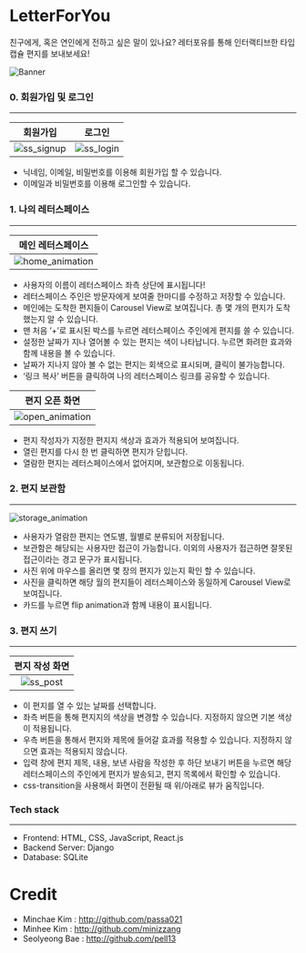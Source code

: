 # LetterForYou

친구에게, 혹은 연인에게 전하고 싶은 말이 있나요?
레터포유를 통해 인터랙티브한 타입캡슐 편지를 보내보세요!

![Banner](https://user-images.githubusercontent.com/79495204/149894954-a672b480-2b32-4853-8562-4001b516c475.png)


### 0. 회원가입 및 로그인
***

|회원가입|로그인|
|:-:|:-:|
|![ss_signup](https://user-images.githubusercontent.com/79495204/149895574-655b533b-2302-4009-a5bb-7e9822f74b0a.jpg)|![ss_login](https://user-images.githubusercontent.com/79495204/149895065-609bace8-678c-4cf1-b451-65273130d3f7.jpg)|

- 닉네임, 이메일, 비밀번호를 이용해 회원가입 할 수 있습니다.
- 이메일과 비밀번호를 이용해 로그인할 수 있습니다.


### 1. 나의 레터스페이스
***
|메인 레터스페이스|
|:-:|
|![home_animation](https://user-images.githubusercontent.com/79495204/149898112-3d23d647-c443-44fc-ade8-536075ac3c98.gif)|
- 사용자의 이름이 레터스페이스 좌측 상단에 표시됩니다!
- 레터스페이스 주인은 방문자에게 보여줄 한마디를 수정하고 저장할 수 있습니다.
- 메인에는 도착한 편지들이 Carousel View로 보여집니다. 총 몇 개의 편지가 도착했는지 알 수 있습니다.
- 맨 처음 ‘+’로 표시된 박스를 누르면 레터스페이스 주인에게 편지를 쓸 수 있습니다.
- 설정한 날짜가 지나 열어볼 수 있는 편지는 색이 나타납니다. 누르면 화려한 효과와 함께 내용을 볼 수 있습니다.
- 날짜가 지나지 않아 볼 수 없는 편지는 회색으로 표시되며, 클릭이 불가능합니다.
- ‘링크 복사’ 버튼을 클릭하여 나의 레터스페이스 링크를 공유할 수 있습니다.

|편지 오픈 화면|
|:-:|
|![open_animation](https://user-images.githubusercontent.com/79495204/149901538-6e27bbdc-f399-42dc-9666-b0c7897129b3.gif)|
- 편지 작성자가 지정한 편지지 색상과 효과가 적용되어 보여집니다.
- 열린 편지를 다시 한 번 클릭하면 편지가 닫힙니다.
- 열람한 편지는 레터스페이스에서 없어지며, 보관함으로 이동됩니다.

### 2. 편지 보관함
***
![storage_animation](https://user-images.githubusercontent.com/79495204/149901601-8b1d390f-f069-490c-926e-64188b9fc4ea.gif)

- 사용자가 열람한 편지는 연도별, 월별로 분류되어 저장됩니다.
- 보관함은 해당되는 사용자만 접근이 가능합니다. 이외의 사용자가 접근하면 잘못된 접근이라는 경고 문구가 표시됩니다.
- 사진 위에 마우스를 올리면 몇 장의 편지가 있는지 확인 할 수 있습니다.
- 사진을 클릭하면 해당 월의 편지들이 레터스페이스와 동일하게 Carousel View로 보여집니다.
- 카드를 누르면 flip animation과 함께 내용이 표시됩니다.

### 3. 편지 쓰기
***
|편지 작성 화면|
|:-:|
|![ss_post](https://user-images.githubusercontent.com/79495204/149901667-a50d1032-0375-43bf-8672-4cf738cb3aa5.jpg)|
- 이 편지를 열 수 있는 날짜를 선택합니다.
- 좌측 버튼을 통해 편지지의 색상을 변경할 수 있습니다. 지정하지 않으면 기본 색상이 적용됩니다.
- 우측 버튼을 통해서 편지와 제목에 들어갈 효과를 적용할 수 있습니다. 지정하지 않으면 효과는 적용되지 않습니다.
- 입력 창에 편지 제목, 내용, 보낸 사람을 작성한 후 하단 보내기 버튼을 누르면 해당 레터스페이스의 주인에게 편지가 발송되고, 편지 목록에서 확인할 수 있습니다.
- css-transition을 사용해서 화면이 전환될 때 위/아래로 뷰가 움직입니다.

### **Tech stack**

---

- Frontend: HTML, CSS, JavaScript, React.js
- Backend Server: Django
- Database: SQLite


# Credit
+ Minchae Kim : <http://github.com/passa021>
+ Minhee Kim : <http://github.com/minizzang>
+ Seolyeong Bae : <http://github.com/pell13>
